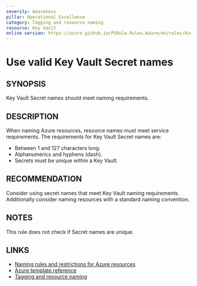 ```yaml
---
severity: Awareness
pillar: Operational Excellence
category: Tagging and resource naming
resource: Key Vault
online version: https://azure.github.io/PSRule.Rules.Azure/en/rules/Azure.KeyVault.SecretName/
---
```


# Use valid Key Vault Secret names

## SYNOPSIS

Key Vault Secret names should meet naming requirements.

## DESCRIPTION

When naming Azure resources, resource names must meet service requirements.
The requirements for Key Vault Secret names are:

- Between 1 and 127 characters long.
- Alphanumerics and hyphens (dash).
- Secrets must be unique within a Key Vault.

## RECOMMENDATION

Consider using secret names that meet Key Vault naming requirements.
Additionally consider naming resources with a standard naming convention.

## NOTES

This rule does not check if Secret names are unique.

## LINKS

- [Naming rules and restrictions for Azure resources](https://docs.microsoft.com/azure/azure-resource-manager/management/resource-name-rules#microsoftkeyvault)
- [Azure template reference](https://docs.microsoft.com/azure/templates/microsoft.keyvault/vaults/secrets)
- [Tagging and resource naming](https://docs.microsoft.com/azure/architecture/framework/devops/app-design#tagging-and-resource-naming)
